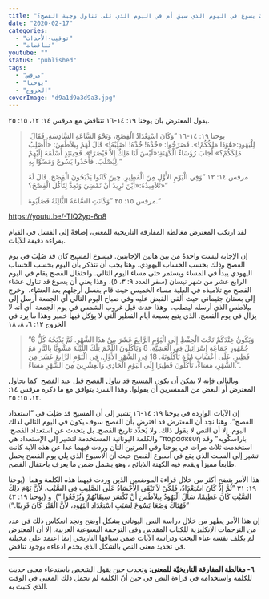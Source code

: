 ```yaml
---
title: "الإعتراض ١٣٣، هل صُلِبَ يسوع في اليوم الذي سبق أم في اليوم الذي تلى تناول وجبة الفصح؟"
date: "2020-02-17"
categories: 
  - "توقيت-الأحداث"
  - "تناقضات"
youtube: ""
status: "published"
tags: 
  - "مرقس"
  - "يوحنا"
  - "الخروج"
coverImage: "d9a1d9a3d9a3.jpg"
---
```


يقول المعترض بان يوحنا ١٩: ١٤-١٦ تتناقض مع مرقس ١٤: ١٢، ١٥: ٢٥.

>  يوحنا ١٩: ١٤-١٦ ”وَكَانَ اسْتِعْدَادُ الْفِصْحِ، وَنَحْوُ السَّاعَةِ السَّادِسَةِ. فَقَالَ لِلْيَهُودِ:«هُوَذَا مَلِكُكُمْ!». فَصَرَخُوا: «خُذْهُ! خُذْهُ! اصْلِبْهُ!» قَالَ لَهُمْ بِيلاَطُسُ: «أَأَصْلِبُ مَلِكَكُمْ؟» أَجَابَ رُؤَسَاءُ الْكَهَنَةِ:«لَيْسَ لَنَا مَلِكٌ إِلاَّ قَيْصَرَ!». فَحِينَئِذٍ أَسْلَمَهُ إِلَيْهِمْ لِيُصْلَبَ. فَأَخَذُوا يَسُوعَ وَمَضَوْا بِهِ.“
> 
> مرقس ١٤: ١٢ ”وَفِي الْيَوْمِ الأَوَّلِ مِنَ الْفَطِيرِ. حِينَ كَانُوا يَذْبَحُونَ الْفِصْحَ، قَالَ لَهُ تَلاَمِيذُهُ:«أَيْنَ تُرِيدُ أَنْ نَمْضِيَ وَنُعِدَّ لِتَأْكُلَ الْفِصْحَ؟»“
> 
> مرقس ١٥: ٢٥ ”وَكَانَتِ السَّاعَةُ الثَّالِثَةُ فَصَلَبُوهُ.“

https://youtu.be/-TlQ2yp-6o8

لقد ارتكب المعترض مغالطة المفارقة التاريخية للمعنى، إضافةً إلى الفشل في القيام بقراءة دقيقة للآيات. 

إن الإجابة ليست واحدةً من بين هاتين الإجابتين. فيسوع المسيح كان قد صُلِبَ في يوم الفصح وذلك بحسب الحساب اليهودي. وهنا يجب أن نتذكر بأن اليوم بحسب الحساب اليهودي يبدأ في المساء ويستمر حتى مساء اليوم التالي. واحتفال الفصح يقام في اليوم الرابع عشر من شهر نيسان (سفر العدد ٩: ٣، ٥)، وهذا يعني أن يسوع قد تناول عشاء الفصح مع تلاميذه في العلية مساء الخميس حيث قام بغسل أرجلهم بعد العشاء،  وخرج إلى بستان جثيماني حيث أُلقي القبض عليه وفي صباح اليوم التالي أي الجمعة أُرسل إلى بيلاطس الذي أرسله ليصلب.  وهذا حدث قبل غروب الشمس في يوم الجمعة  أي أنه لا يزال في يوم الفصح. الذي يتبع بسبعة أيام الفطير التي لا يؤكل فيها خمير وهذا ما يرد في الخروج ١٢: ٦، ٨، ١٨

> ”6 وَيَكُونُ عِنْدَكُمْ تَحْتَ الْحِفْظِ إِلَى الْيَوْمِ الرَّابِعَ عَشَرَ مِنْ هذَا الشَّهْرِ. ثُمَّ يَذْبَحُهُ كُلُّ جُمْهُورِ جَمَاعَةِ إِسْرَائِيلَ فِي الْعَشِيَّةِ. 8 وَيَأْكُلُونَ اللَّحْمَ تِلْكَ اللَّيْلَةَ مَشْوِيًّا بِالنَّارِ مَعَ فَطِيرٍ. عَلَى أَعْشَابٍ مُرَّةٍ يَأْكُلُونَهُ. 18 فِي الشَّهْرِ الأَوَّلِ، فِي الْيَوْمِ الرَّابعَ عَشَرَ مِنَ الشَّهْرِ، مَسَاءً، تَأْكُلُونَ فَطِيرًا إِلَى الْيَوْمِ الْحَادِي وَالْعِشْرِينَ مِنَ الشَّهْرِ مَسَاءً.“.

وبالتالي فإنه لا يمكن أن يكون المسيح قد تناول الفصح قبل عيد الفصح  كما يحاول المعترض أو البعض من المفسرين أن يقولوا. وهذا السرد يتوافق مع ما ذكره مرقس ١٤: ١٢، ١٥: ٢٥.  

إن الآيات الواردة في يوحنا ١٩: ١٤-١٦ تشير إلى أن المسيح قد صُلِبَ في ”استعداد الفصح“، وهنا نجد أن المعترض قد افترض بأن الفصح سوف يكون في اليوم التالي لذلك اليوم. إلا أن النص لا يقول ذلك. ولا يُحدِّد تاريخ الفصح. بل يتحدث عن استعداد الفصح  والكلمة اليونانية المستخدمة لتشير إلى الإستعداد هي ”παρασκευή باراسكُويه“ وقد استخدمت ثلاث مرات في يوحنا وفي المرتين التان وردت فيهما عدا عن هذه الآية كانت تشير إلى السبت الذي يقع في أسبوع الفصح حيث أن الأسبوع الذي يلي يوم الفصح يحمل طابعاً مميزاً ويقدم فيه الكهنة الذبائح ، وهو يشمل ضمن ما يعرف باحتفال الفصح.

هذا الأمر يتضح أكثر من خلال قراءة الموضعين الذين وردت فيهما هذه الكلمة وهما  (يوحنا ١٩: ٣١ ”ثُمَّ إِذْ كَانَ اسْتِعْدَادٌ، فَلِكَيْ لاَ تَبْقَى الأَجْسَادُ عَلَى الصَّلِيبِ فِي السَّبْتِ، لأَنَّ يَوْمَ ذلِكَ السَّبْتِ كَانَ عَظِيمًا، سَأَلَ الْيَهُودُ بِيلاَطُسَ أَنْ تُكْسَرَ سِيقَانُهُمْ وَيُرْفَعُوا.“)  و (يوحنا ١٩: ٤٢ ”فَهُنَاكَ وَضَعَا يَسُوعَ لِسَبَبِ اسْتِعْدَادِ الْيَهُودِ، لأَنَّ الْقَبْرَ كَانَ قَرِيبًا.“)  

إن هذا الأمر يظهر من خلال دراسة النص اليوناني بشكل أوضح ونجد انعكاس ذلك في عدد من الترجمات الإنكليزية للكتاب المقدس وفي الترجمة اليسوعية العربية. إلا أن المعترض لم يكلف نفسه عناء البحث ودراسة الآيات ضمن سياقها التاريخي إنما اعتمد على مخيلته في تحديد معنى النص بالشكل الذي يخدم ادعاءه بوجود تناقض. 

* * *

**٦- مغالطة المفارقة التاريخيّة للمعنى:** وتحدث حين يقول الشخص باستدعاء معنى حديث للكلمة واستخدامه في قراءة النص في حين أنّ الكلمة لم تحمل ذلك المعنى في الوقت الذي كتبت به.
